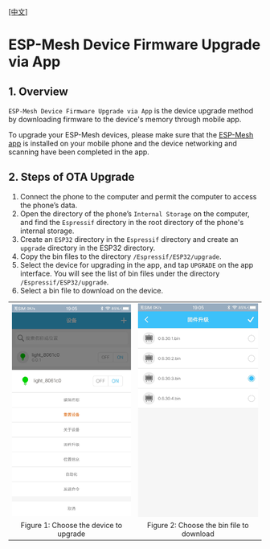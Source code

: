 [[中文]](../../zh_CN/application-notes/mdf_ota_guide_cn.md)

# ESP-Mesh Device Firmware Upgrade via App

## 1. Overview

`ESP-Mesh Device Firmware Upgrade via App`  is the device upgrade method by downloading firmware to the device's memory through mobile app.

To upgrade your ESP-Mesh devices, please make sure that the [ESP-Mesh app](https://www.espressif.com/en/support/download/apps?keys=&field_technology_tid%5B%5D=18) is installed on your mobile phone and the device networking and scanning have been completed in the app.

## 2. Steps of OTA Upgrade

1. Connect the phone to the computer and permit the computer to access the phone’s data.
2. Open the directory of the phone’s `Internal Storage` on the computer, and find the `Espressif` directory in the root directory of the phone's internal storage.
3. Create an `ESP32` directory in the `Espressif` directory and create an `upgrade` directory in the ESP32 directory.
4. Copy the bin files to the directory `/Espressif/ESP32/upgrade`.
5. Select the device for upgrading in the app, and tap `UPGRADE` on the app interface. You will see the list of bin files under the directory `/Espressif/ESP32/upgrade`.
6. Select a bin file to download on the device.

<table><tr>
<td ><img src="../../_static/mdf_app_screenshot_ota_1.jpg" width="300"></td>
<td ><img src="../../_static/mdf_app_screenshot_ota_2.jpg" width="300"></td>
</tr>
<tr>
<td align="center"> Figure 1: Choose the device to upgrade </td>
<td align="center"> Figure 2: Choose the bin file to download</td>
</tr>
</table>
